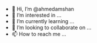 - 👋 Hi, I’m @ahmedamshan
- 👀 I’m interested in ...
- 🌱 I’m currently learning ...
- 💞️ I’m looking to collaborate on ...
- 📫 How to reach me ...

<!---
ahmedamshan/ahmedamshan is a ✨ special ✨ repository because its `README.md` (this file) appears on your GitHub profile.
You can click the Preview link to take a look at your changes.
--->
